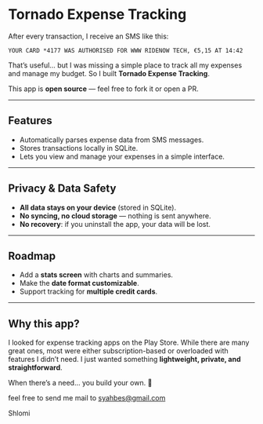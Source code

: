 # Tornado Expense Tracking

After every transaction, I receive an SMS like this:

```
YOUR CARD *4177 WAS AUTHORISED FOR WWW RIDENOW TECH, €5,15 AT 14:42
```

That’s useful… but I was missing a simple place to track all my expenses and manage my budget.
So I built **Tornado Expense Tracking**.

This app is **open source** — feel free to fork it or open a PR.

---

## Features

* Automatically parses expense data from SMS messages.
* Stores transactions locally in SQLite.
* Lets you view and manage your expenses in a simple interface.

---

## Privacy & Data Safety

* **All data stays on your device** (stored in SQLite).
* **No syncing, no cloud storage** — nothing is sent anywhere.
* **No recovery**: if you uninstall the app, your data will be lost.

---

## Roadmap

*  Add a **stats screen** with charts and summaries.
*  Make the **date format customizable**.
*  Support tracking for **multiple credit cards**.

---

## Why this app?

I looked for expense tracking apps on the Play Store.
While there are many great ones, most were either subscription-based or overloaded with features I didn’t need.
I just wanted something **lightweight, private, and straightforward**.

When there’s a need… you build your own. 🚀

feel free to send me mail to syahbes@gmail.com

Shlomi